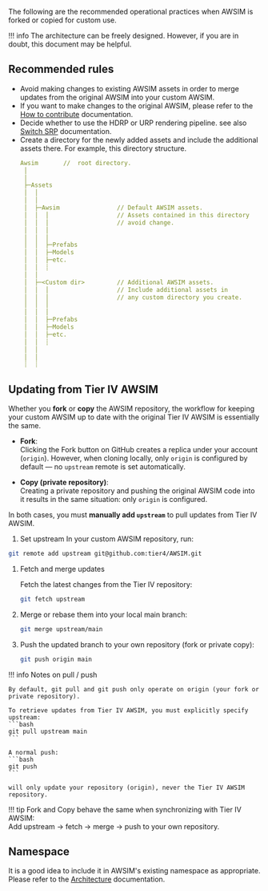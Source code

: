 The following are the recommended operational practices when AWSIM is forked or copied for custom use.

!!! info 
    The architecture can be freely designed. However, if you are in doubt, this document may be helpful.

## Recommended rules
- Avoid making changes to existing AWSIM assets in order to merge updates from the original AWSIM into your custom AWSIM.
- If you want to make changes to the original AWSIM, please refer to the [How to contribute](../HowToContribute//index.md) documentation.
- Decide whether to use the HDRP or URP rendering pipeline. see also [Switch SRP](../SwitchSrp/index.md) documentation.
- Create a directory for the newly added assets and include the additional assets there. For example, this directory structure.
    ```{.yml .no-copy}
    Awsim       //  root directory.
     │
     │
     ├─Assets                     
     │  │                         
     │  │
     │  ├─Awsim                // Default AWSIM assets.
     │  │  │                   // Assets contained in this directory 
     │  │  │                   // avoid change.
     │  │  │
     │  │  │
     │  │  ├─Prefabs
     │  │  ├─Models
     │  │  ├─etc.
     │  │  ┊︎      
     │  │                        
     │  ├─<Custom dir>         // Additional AWSIM assets.
     │  │  │                   // Include additional assets in 
     │  │  │                   // any custom directory you create.
     │  │  │
     │  │  │               
     │  │  ├─Prefabs
     │  │  ├─Models
     │  │  ├─etc.
     │  │  ┊︎
     │  │
     │  │ 
     ┊︎  ┊︎  
    ```
    
## Updating from Tier IV AWSIM

Whether you **fork** or **copy** the AWSIM repository, the workflow for keeping your custom AWSIM up to date with the original Tier IV AWSIM is essentially the same.

- **Fork**:  
  Clicking the Fork button on GitHub creates a replica under your account (`origin`). However, when cloning locally, only `origin` is configured by default — no `upstream` remote is set automatically.  

- **Copy (private repository)**:  
  Creating a private repository and pushing the original AWSIM code into it results in the same situation: only `origin` is configured.  

In both cases, you must **manually add `upstream`** to pull updates from Tier IV AWSIM.

1. Set upstream
In your custom AWSIM repository, run:
```bash
git remote add upstream git@github.com:tier4/AWSIM.git
```
1. Fetch and merge updates

    Fetch the latest changes from the Tier IV repository:
    ```bash
    git fetch upstream
    ```

1. Merge or rebase them into your local main branch:
    ```bash
    git merge upstream/main
    ```


1. Push the updated branch to your own repository (fork or private copy):
    ```bash
    git push origin main
    ```
!!! info
    Notes on pull / push

    By default, git pull and git push only operate on origin (your fork or private repository).

    To retrieve updates from Tier IV AWSIM, you must explicitly specify upstream:
    ```bash
    git pull upstream main
    ```

    A normal push:
    ```bash
    git push
    ```

    will only update your repository (origin), never the Tier IV AWSIM repository.

!!! tip
    Fork and Copy behave the same when synchronizing with Tier IV AWSIM:   
    Add upstream → fetch → merge → push to your own repository.

## Namespace

It is a good idea to include it in AWSIM's existing namespace as appropriate. Please refer to the [Architecture](../Architecture/index.md) documentation.
